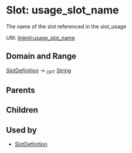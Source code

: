 
# Slot: usage_slot_name


The name of the slot referenced in the slot_usage

URI: [linkml:usage_slot_name](https://w3id.org/linkml/usage_slot_name)


## Domain and Range

[SlotDefinition](SlotDefinition.md) &#8594;  <sub>OPT</sub> [String](types/String.md)

## Parents


## Children


## Used by

 * [SlotDefinition](SlotDefinition.md)
